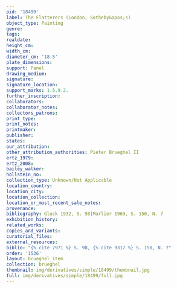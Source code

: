 ```yaml
---
pid: '18499'
label: The Flatterers (London, Sotheby&apos;s)
object_type: Painting
genre: 
tags: 
realdate: 
height_cm: 
width_cm: 
diameter_cm: '18.5'
plate_dimensions: 
support: Panel
drawing_medium: 
signature: 
signature_location: 
support_marks: 1.5.9.2.
further_inscription: 
collaborators: 
collaborator_notes: 
collectors_patrons: 
print_type: 
print_notes: 
printmaker: 
publisher: 
states: 
our_attribution: 
other_attribution_authorities: Pieter Brueghel II
ertz_1979: 
ertz_2008: 
bailey_walker: 
hollstein_no: 
collection_type: Unknown/Not Applicable
location_country: 
location_city: 
location_collection: 
location_or_most_recent_sale_notes: 
provenance: 
bibliography: Gluck 1932, S. 98|Marlier 1969, S. 150, N. 7
exhibition_history: 
related_works: 
copies_and_variants: 
curatorial_files: 
external_resources: 
biblio: "{% cite 7971 %} S. 98, {% cite 9317 %} S. 150, N. 7"
order: '1536'
layout: brueghel_item
collection: brueghel
thumbnail: img/derivatives/simple/18499/thumbnail.jpg
full: img/derivatives/simple/18499/full.jpg
---
```

